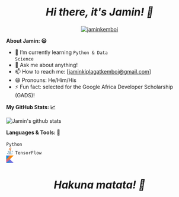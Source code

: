<h1 align="center"><em>Hi there, it's Jamin! 👋</em></h1> 

<p align="center">
<a href=https://linkedin.com/in/jamin-kemboi-b3256a1b6 target="blank"><img align="center" src=https://cdn.jsdelivr.net/npm/simple-icons@3.0.1/icons/linkedin.svg alt="jaminkemboi" height="20" width="20" /></a>
</p>

**About Jamin: 😃**
<p align="center">
  
- 🌱 I’m currently learning <code>Python & Data Science</code>
- 💬 Ask me about anything!
- 📫 How to reach me: [jaminkiplagatkemboi@gmail.com]
- 😄 Pronouns: He/Him/His
- ⚡ Fun fact: selected for the Google Africa Developer Scholarship (GADS)!

**My GitHub Stats: 📈**

![Jamin's github stats](https://github-readme-stats.vercel.app/api?username=jaminkemboi&show_icons=true&theme=radical)
  
**Languages & Tools: 🧰**

<code>Python <img height="20" src="https://raw.githubusercontent.com/github/explore/80688e429a7d4ef2fca1e82350fe8e3517d3494d/topics/java/java.png"></code>
<code>TensorFlow <img height="20" src="https://raw.githubusercontent.com/github/explore/80688e429a7d4ef2fca1e82350fe8e3517d3494d/topics/kotlin/kotlin.png"></code>
          
</p>

<h1 align="center"><em>Hakuna matata! 🦁 </em></h1>
